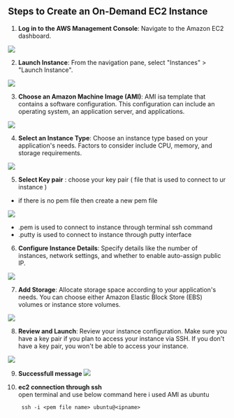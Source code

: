 
## Steps to Create an On-Demand EC2 Instance

1. **Log in to the AWS Management Console**: Navigate to the Amazon EC2 dashboard.

![](/images/ec2/ec21.png)

2. **Launch Instance**: From the navigation pane, select "Instances" > "Launch Instance".

![](/images/ec2/ec22.png)

3. **Choose an Amazon Machine Image (AMI)**: AMI isa template that contains a software configuration. This configuration can include an operating system, an application server, and applications.

![](/images/ec2/ec23.png)

4. **Select an Instance Type**: Choose an instance type based on your application's needs. Factors to consider include CPU, memory, and storage requirements.

![](/images/ec2/ec24.png)

5. **Select Key pair** : choose your key pair ( file that is used to connect to ur instance ) 
- if there is no pem file then create a new pem file 

![](/images/ec2/ec25.png)

- .pem is used to connect to instance through terminal ssh command 
- .putty is used to connect to instance through putty interface

6. **Configure Instance Details**: Specify details like the number of instances, network settings, and whether to enable auto-assign public IP.

![](/images/ec2/ec26.png)  


7. **Add Storage**: Allocate storage space according to your application's needs. You can choose either Amazon Elastic Block Store (EBS) volumes or instance store volumes.

![](/images/ec2/ec27.png)



8. **Review and Launch**: Review your instance configuration. Make sure you have a key pair if you plan to access your instance via SSH. If you don't have a key pair, you won't be able to access your instance.

![](/images/ec2/ec28.png)

9. **Successfull message** 
![](/images/ec2/ec29.png)

10. **ec2 connection through ssh**   
 open terminal and use below command
 here i used AMI as ubuntu 
       
         ssh -i <pem file name> ubuntu@<ipname>